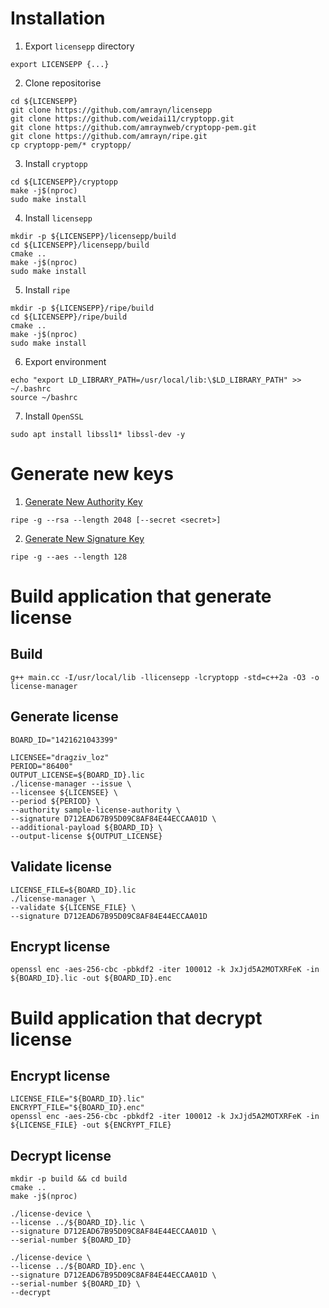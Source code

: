 # Installation

1. Export `licensepp` directory

```
export LICENSEPP {...}
```

2. Clone repositorise
```
cd ${LICENSEPP}
git clone https://github.com/amrayn/licensepp
git clone https://github.com/weidai11/cryptopp.git
git clone https://github.com/amraynweb/cryptopp-pem.git
git clone https://github.com/amrayn/ripe.git
cp cryptopp-pem/* cryptopp/
```

3. Install `cryptopp`

```
cd ${LICENSEPP}/cryptopp
make -j$(nproc)
sudo make install
```

4. Install `licensepp`

```
mkdir -p ${LICENSEPP}/licensepp/build
cd ${LICENSEPP}/licensepp/build
cmake ..
make -j$(nproc)
sudo make install
```

5. Install `ripe`

```
mkdir -p ${LICENSEPP}/ripe/build
cd ${LICENSEPP}/ripe/build
cmake ..
make -j$(nproc)
sudo make install
```

6. Export environment

```
echo "export LD_LIBRARY_PATH=/usr/local/lib:\$LD_LIBRARY_PATH" >> ~/.bashrc
source ~/bashrc
```

7. Install `OpenSSL`

```
sudo apt install libssl1* libssl-dev -y
```

# Generate new keys

1. [Generate New Authority Key](https://github.com/amrayn/licensepp#generate-new-authority-key)

```
ripe -g --rsa --length 2048 [--secret <secret>]
```

2. [Generate New Signature Key](https://github.com/amrayn/licensepp#generate-new-signature-key)

```
ripe -g --aes --length 128
```

# Build application that generate license

## Build

```
g++ main.cc -I/usr/local/lib -llicensepp -lcryptopp -std=c++2a -O3 -o license-manager
```

## Generate license

```
BOARD_ID="1421621043399"
```

```
LICENSEE="dragziv_loz"
PERIOD="86400"
OUTPUT_LICENSE=${BOARD_ID}.lic
./license-manager --issue \
--licensee ${LICENSEE} \
--period ${PERIOD} \
--authority sample-license-authority \
--signature D712EAD67B95D09C8AF84E44ECCAA01D \
--additional-payload ${BOARD_ID} \
--output-license ${OUTPUT_LICENSE}
```

## Validate license

```
LICENSE_FILE=${BOARD_ID}.lic
./license-manager \
--validate ${LICENSE_FILE} \
--signature D712EAD67B95D09C8AF84E44ECCAA01D
```

## Encrypt license

```
openssl enc -aes-256-cbc -pbkdf2 -iter 100012 -k JxJjd5A2MOTXRFeK -in ${BOARD_ID}.lic -out ${BOARD_ID}.enc
```

# Build application that decrypt license

## Encrypt license

```
LICENSE_FILE="${BOARD_ID}.lic"
ENCRYPT_FILE="${BOARD_ID}.enc"
openssl enc -aes-256-cbc -pbkdf2 -iter 100012 -k JxJjd5A2MOTXRFeK -in ${LICENSE_FILE} -out ${ENCRYPT_FILE}
```

## Decrypt license

```
mkdir -p build && cd build
cmake ..
make -j$(nproc)
```

```
./license-device \
--license ../${BOARD_ID}.lic \
--signature D712EAD67B95D09C8AF84E44ECCAA01D \
--serial-number ${BOARD_ID}
```

```
./license-device \
--license ../${BOARD_ID}.enc \
--signature D712EAD67B95D09C8AF84E44ECCAA01D \
--serial-number ${BOARD_ID} \
--decrypt
```
